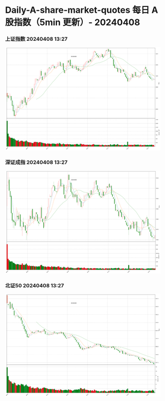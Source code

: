 
# Daily-A-share-market-quotes 每日 A 股指数（5min 更新）- 20240408

### 上证指数 20240408 13:27
![](./fig/2024/4/20240408-sh000001.png)

### 深证成指 20240408 13:27
![](./fig/2024/4/20240408-sz399001.png)

### 北证50 20240408 13:27
![](./fig/2024/4/20240408-bj899050.png)
